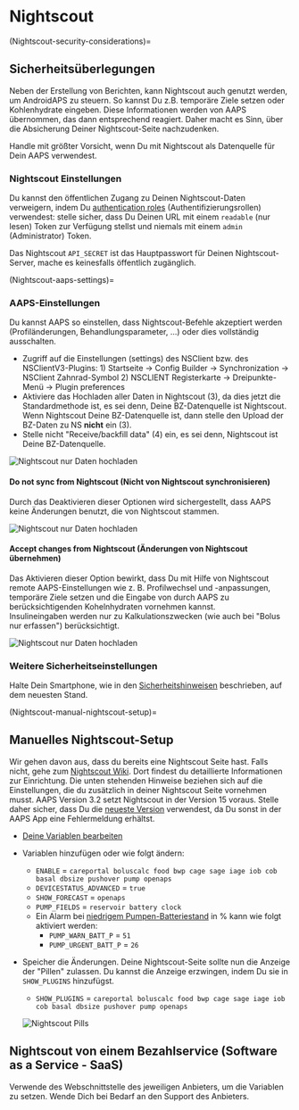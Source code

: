 # Nightscout

(Nightscout-security-considerations)=

## Sicherheitsüberlegungen

Neben der Erstellung von Berichten, kann Nightscout auch genutzt werden, um AndroidAPS zu steuern. So kannst Du z.B. temporäre Ziele setzen oder Kohlenhydrate eingeben. Diese Informationen werden von AAPS übernommen, das dann entsprechend reagiert. Daher macht es Sinn, über die Absicherung Deiner Nightscout-Seite nachzudenken.

Handle mit größter Vorsicht, wenn Du mit Nightscout als Datenquelle für Dein AAPS verwendest.

### Nightscout Einstellungen

Du kannst den öffentlichen Zugang zu Deinen Nightscout-Daten verweigern, indem Du [authentication roles](https://nightscout.github.io/nightscout/security) (Authentifizierungsrollen) verwendest: stelle sicher, dass Du Deinen URL mit einem `readable` (nur lesen) Token zur Verfügung stellst und niemals mit einem `admin` (Administrator) Token.

Das Nightscout `API_SECRET` ist das Hauptpasswort für Deinen Nightscout-Server, mache es keinesfalls öffentlich zugänglich.

(Nightscout-aaps-settings)=

### AAPS-Einstellungen

Du kannst AAPS so einstellen, dass Nightscout-Befehle akzeptiert werden (Profiländerungen, Behandlungsparameter, ...) oder dies vollständig ausschalten.

* Zugriff auf die Einstellungen (settings) des NSClient bzw. des NSClientV3-Plugins: 1) Startseite -> Config Builder -> Synchronization -> NSClient Zahnrad-Symbol 2) NSCLIENT Registerkarte -> Dreipunkte-Menü -> Plugin preferences
* Aktiviere das Hochladen aller Daten in Nightscout (3), da dies jetzt die Standardmethode ist, es sei denn, Deine BZ-Datenquelle ist Nightscout.  
  Wenn Nightscout Deine BZ-Datenquelle ist, dann stelle den Upload der BZ-Daten zu NS **nicht** ein (3).
* Stelle nicht "Receive/backfill data" (4) ein, es sei denn, Nightscout ist Deine BZ-Datenquelle.

![Nightscout nur Daten hochladen](../images/NSsafety.png)

#### Do not sync from Nightscout (Nicht von Nightscout synchronisieren)

Durch das Deaktivieren dieser Optionen wird sichergestellt, dass AAPS keine Änderungen benutzt, die von Nightscout stammen.

![Nightscout nur Daten hochladen](../images/NSsafety2.png)

#### Accept changes from Nightscout (Änderungen von Nightscout übernehmen)

Das Aktivieren dieser Option bewirkt, dass Du mit Hilfe von Nightscout remote AAPS-Einstellungen wie z. B. Profilwechsel und -anpassungen, temporäre Ziele setzen und die Eingabe von durch AAPS zu berücksichtigenden Kohelnhydraten vornehmen kannst.  
Insulineingaben werden nur zu Kalkulationszwecken (wie auch bei "Bolus nur erfassen") berücksichtigt.

![Nightscout nur Daten hochladen](../images/NSsafety3.png)

### Weitere Sicherheitseinstellungen

Halte Dein Smartphone, wie in den [Sicherheitshinweisen](#preparing-safety-first) beschrieben, auf dem neuesten Stand.

(Nightscout-manual-nightscout-setup)=

## Manuelles Nightscout-Setup

Wir gehen davon aus, dass du bereits eine Nightscout Seite hast. Falls nicht, gehe zum [Nightscout Wiki](http://nightscout.github.io/nightscout/new_user/). Dort findest du detaillierte Informationen zur Einrichtung. Die unten stehenden Hinweise beziehen sich auf die Einstellungen, die du zusätzlich in deiner Nightscout Seite vornehmen musst. AAPS Version 3.2 setzt Nightscout in der Version 15 voraus. Stelle daher sicher, dass Du die [neueste Version](https://nightscout.github.io/update/update/#updating-your-site-to-the-latest-version) verwendest, da Du sonst in der AAPS App eine Fehlermeldung erhältst.

* [Deine Variablen bearbeiten](https://nightscout.github.io/nightscout/setup_variables/#nightscout-configuration)

* Variablen hinzufügen oder wie folgt ändern:
  
  * `ENABLE` = `careportal boluscalc food bwp cage sage iage iob cob basal dbsize pushover pump openaps`
  * `DEVICESTATUS_ADVANCED` = `true`
  * `SHOW_FORECAST` = `openaps`
  * `PUMP_FIELDS` = `reservoir battery clock`
  * Ein Alarm bei [niedrigem Pumpen-Batteriestand](https://github.com/nightscout/cgm-remote-monitor#pump-pump-monitoring) in % kann wie folgt aktiviert werden: 
    * `PUMP_WARN_BATT_P` = `51`
    * `PUMP_URGENT_BATT_P` = `26` 

* Speicher die Änderungen. Deine Nightscout-Seite sollte nun die Anzeige der "Pillen" zulassen. Du kannst die Anzeige erzwingen, indem Du sie in `SHOW_PLUGINS` hinzufügst.
  
  * `SHOW_PLUGINS` = `careportal boluscalc food bwp cage sage iage iob cob basal dbsize pushover pump openaps`
  
  ![Nightscout Pills](../images/nightscout1.png)

## Nightscout von einem Bezahlservice (Software as a Service - SaaS)

Verwende des Webschnittstelle des jeweiligen Anbieters, um die Variablen zu setzen. Wende Dich bei Bedarf an den Support des Anbieters.